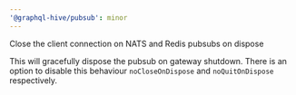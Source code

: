 ```yaml
---
'@graphql-hive/pubsub': minor
---
```


Close the client connection on NATS and Redis pubsubs on dispose

This will gracefully dispose the pubsub on gateway shutdown. There is an option to disable this behaviour `noCloseOnDispose` and `noQuitOnDispose` respectively.
